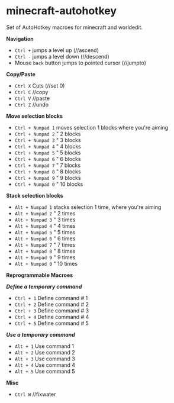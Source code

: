 # minecraft-autohotkey

Set of AutoHotkey macroes for minecraft and worldedit.

**Navigation**

* `Ctrl +` jumps a level up (//ascend)
* `Ctrl -` jumps a level down (//descend)
* Mouse `back` button jumps to pointed cursor (//jumpto)

**Copy/Paste**

* `Ctrl X` Cuts (//set 0)
* `Ctrl C` //copy
* `Ctrl V` //paste
* `Ctrl Z` //undo

**Move selection blocks**

* `Ctrl + Numpad 1` moves selection 1 blocks where you're aiming
* `Ctrl + Numpad 2`  " 2 blocks
* `Ctrl + Numpad 3`  " 3 blocks
* `Ctrl + Numpad 4`  " 4 blocks
* `Ctrl + Numpad 5`  " 5 blocks
* `Ctrl + Numpad 6`  " 6 blocks
* `Ctrl + Numpad 7`  " 7 blocks
* `Ctrl + Numpad 8`  " 8 blocks
* `Ctrl + Numpad 9`  " 9 blocks
* `Ctrl + Numpad 0`  " 10 blocks

**Stack selection blocks**

* `Alt + Numpad 1` stacks selection 1 time, where you're aiming
* `Alt + Numpad 2`  " 2 times
* `Alt + Numpad 3`  " 3 times
* `Alt + Numpad 4`  " 4 times
* `Alt + Numpad 5`  " 5 times
* `Alt + Numpad 6`  " 6 times
* `Alt + Numpad 7`  " 7 times
* `Alt + Numpad 8`  " 8 times
* `Alt + Numpad 9`  " 9 times
* `Alt + Numpad 0`  " 10 times

**Reprogrammable Macroes**

***Define a temporary command***
* `Ctrl + 1` Define command # 1
* `Ctrl + 2` Define command # 2
* `Ctrl + 3` Define command # 3
* `Ctrl + 4` Define command # 4
* `Ctrl + 5` Define command # 5

***Use a temporary command***

* `Alt + 1` Use command 1
* `Alt + 2` Use command 2
* `Alt + 3` Use command 3
* `Alt + 4` Use command 4
* `Alt + 5` Use command 5

**Misc**

* `Ctrl W` //fixwater
